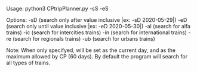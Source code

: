 
Usage: python3 CPtripPlanner.py -sS <startStation> -eS <endStation> 

Options: 
	-sD <startDate> (search only after <startDate> value inclusive |ex: -sD 2020-05-29|)
	-eD <endDate>   (search only until <endDate> value inclusive   |ex: -eD 2020-05-30|)
	-al (search for alfa trains)
	-ic (search for intercities trains)
	-in (search for international trains)
	-re (search for regionals trains)
	-ub (search for urbans trains)

Note: When only <startStation> <endStation> specifyed, <startDate> will be set as the current day, and <endDate> as the maximum allowed by CP (60 days).
      By default the program will search for all types of trains.

